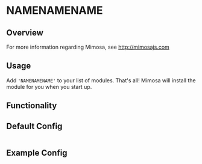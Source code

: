 NAMENAMENAME
===========

## Overview

For more information regarding Mimosa, see http://mimosajs.com

## Usage

Add `'NAMENAMENAME'` to your list of modules.  That's all!  Mimosa will install the module for you when you start up.

## Functionality


## Default Config

```
```

## Example Config

```
```